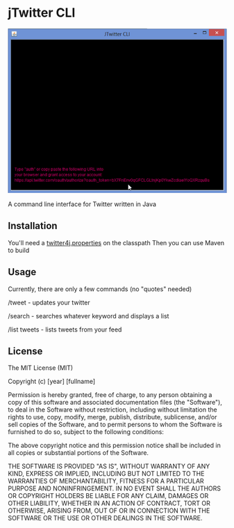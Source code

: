 jTwitter CLI
====

![jTwitter CLI](./jTwitterCLI.gif)

A command line interface for Twitter written in Java

Installation
-----
You'll need a [twitter4j.properties](http://twitter4j.org/en/configuration.html) on the classpath
Then you can use Maven to build

Usage
------
Currently, there are only a few commands (no "quotes" needed)

/tweet - updates your twitter

/search - searches whatever keyword and displays a list

/list tweets - lists tweets from your feed

License
-----
The MIT License (MIT)

Copyright (c) [year] [fullname]

Permission is hereby granted, free of charge, to any person obtaining a copy
of this software and associated documentation files (the "Software"), to deal
in the Software without restriction, including without limitation the rights
to use, copy, modify, merge, publish, distribute, sublicense, and/or sell
copies of the Software, and to permit persons to whom the Software is
furnished to do so, subject to the following conditions:

The above copyright notice and this permission notice shall be included in all
copies or substantial portions of the Software.

THE SOFTWARE IS PROVIDED "AS IS", WITHOUT WARRANTY OF ANY KIND, EXPRESS OR
IMPLIED, INCLUDING BUT NOT LIMITED TO THE WARRANTIES OF MERCHANTABILITY,
FITNESS FOR A PARTICULAR PURPOSE AND NONINFRINGEMENT. IN NO EVENT SHALL THE
AUTHORS OR COPYRIGHT HOLDERS BE LIABLE FOR ANY CLAIM, DAMAGES OR OTHER
LIABILITY, WHETHER IN AN ACTION OF CONTRACT, TORT OR OTHERWISE, ARISING FROM,
OUT OF OR IN CONNECTION WITH THE SOFTWARE OR THE USE OR OTHER DEALINGS IN THE
SOFTWARE.